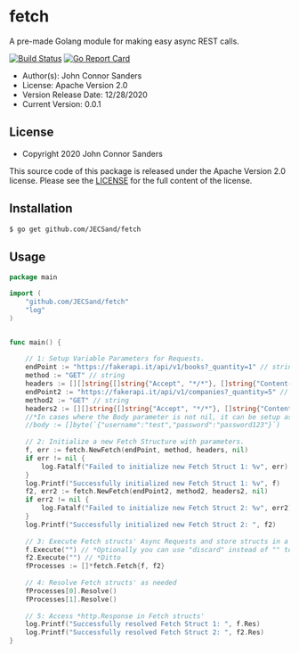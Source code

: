 # fetch

A pre-made Golang module for making easy async REST calls.

[![Build Status](https://travis-ci.org/JECSand/fetch.svg?branch=master)](https://travis-ci.org/JECSand/fetch)
[![Go Report Card](https://goreportcard.com/badge/github.com/JECSand/fetch)](https://goreportcard.com/report/github.com/JECSand/fetch)

* Author(s): John Connor Sanders
* License: Apache Version 2.0
* Version Release Date: 12/28/2020
* Current Version: 0.0.1

## License
* Copyright 2020 John Connor Sanders

This source code of this package is released under the Apache Version 2.0 license. Please see
the [LICENSE](https://github.com/JECSand/fetch/blob/main/LICENSE) for the full
content of the license.

## Installation
```bash
$ go get github.com/JECSand/fetch
```

## Usage
```go
package main

import (
	"github.com/JECSand/fetch"
	"log"
)


func main() {
	
	// 1: Setup Variable Parameters for Requests.
	endPoint := "https://fakerapi.it/api/v1/books?_quantity=1" // string
	method := "GET" // string
	headers := [][]string{[]string{"Accept", "*/*"}, []string{"Content-Type", "application/json"}} // [][]string
	endPoint2 := "https://fakerapi.it/api/v1/companies?_quantity=5" // string
	method2 := "GET" // string
	headers2 := [][]string{[]string{"Accept", "*/*"}, []string{"Content-Type", "application/json"}} // [][]string
	//*In cases where the Body parameter is not nil, it can be setup as follows:
	//body := []byte(`{"username":"test","password":"password123"}`)
	
	// 2: Initialize a new Fetch Structure with parameters.
	f, err := fetch.NewFetch(endPoint, method, headers, nil)
	if err != nil {
		log.Fatalf("Failed to initialize new Fetch Struct 1: %v", err)
    }
	log.Printf("Successfully initialized new Fetch Struct 1: %v", f)
	f2, err2 := fetch.NewFetch(endPoint2, method2, headers2, nil)
	if err2 != nil {
		log.Fatalf("Failed to initialize new Fetch Struct 2: %v", err2)
	}
	log.Printf("Successfully initialized new Fetch Struct 2: ", f2)
	
	// 3: Execute Fetch structs' Async Requests and store structs in a Slice of Fetch.
	f.Execute("") // *Optionally you can use "discard" instead of "" to throw the http response away
	f2.Execute("") // *Ditto
	fProcesses := []*fetch.Fetch{f, f2}
	
	// 4: Resolve Fetch structs' as needed
	fProcesses[0].Resolve()
	fProcesses[1].Resolve()
	
	// 5: Access *http.Response in Fetch structs'
	log.Printf("Successfully resolved Fetch Struct 1: ", f.Res)
	log.Printf("Successfully resolved Fetch Struct 2: ", f2.Res)
}
```
